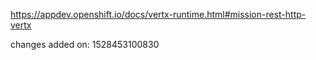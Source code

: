 https://appdev.openshift.io/docs/vertx-runtime.html#mission-rest-http-vertx

changes added on: 1528453100830
